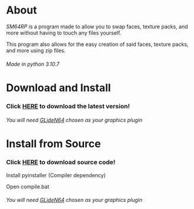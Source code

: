 # About
*SM64RP* is a program made to allow you to swap faces, texture packs, and more without having to touch any files yourself.

This program also allows for the easy creation of said faces, texture packs, and more using zip files.
###### Made in python 3.10.7
# Download and Install
### Click [HERE](https://github.com/ThaBluNate/SM64-Retextuing-Program/releases/latest/download/SMRP.zip) to download the latest version!
###### You will need [GLideN64](https://github.com/gonetz/GLideN64/releases) chosen as your graphics plugin
# Install from Source
### Click [HERE](https://github.com/ThaBluNate/SM64-Retextuing-Program/archive/refs/heads/main.zip) to download source code!
Install pyinstaller (Compiler dependency)

Open compile.bat
###### You will need [GLideN64](https://github.com/gonetz/GLideN64/releases) chosen as your graphics plugin
